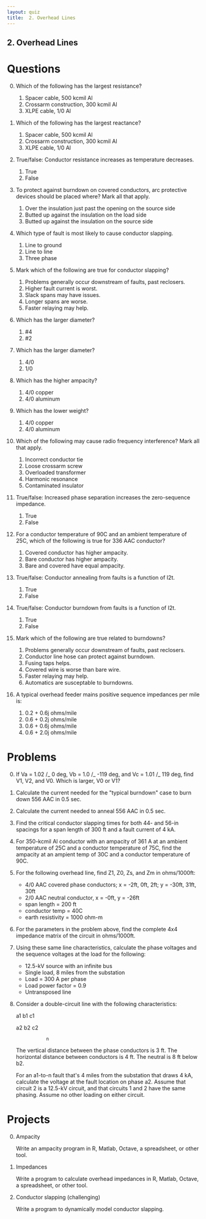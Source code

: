 ```yaml
---
layout: quiz
title:  2. Overhead Lines
---
```


## 2. Overhead Lines

# Questions

0. Which of the following has the largest resistance?

   1. Spacer cable, 500 kcmil Al
   2. Crossarm construction, 300 kcmil Al
   3. XLPE cable, 1/0 Al
   
0. Which of the following has the largest reactance?

   1. Spacer cable, 500 kcmil Al
   2. Crossarm construction, 300 kcmil Al
   3. XLPE cable, 1/0 Al
   
0. True/false: Conductor resistance increases as temperature decreases.
   
   1. True
   2. False

0. To protect against burndown on covered conductors, arc protective
   devices should be placed where? Mark all that apply.
   
   1. Over the insulation just past the opening on the source side
   2. Butted up against the insulation on the load side
   3. Butted up against the insulation on the source side

0. Which type of fault is most likely to cause conductor slapping.

   1. Line to ground
   2. Line to line
   3. Three phase

0. Mark which of the following are true for conductor slapping?

   1. Problems generally occur downstream of faults, past reclosers.
   2. Higher fault current is worst.
   3. Slack spans may have issues.
   4. Longer spans are worse.
   5. Faster relaying may help.

0. Which has the larger diameter?
   
   1. \#4
   2. \#2

0. Which has the larger diameter?
   
   1. 4/0
   2. 1/0

0. Which has the higher ampacity?
   
   1. 4/0 copper
   2. 4/0 aluminum

0. Which has the lower weight?
   
   1. 4/0 copper
   2. 4/0 aluminum

0. Which of the following may cause radio frequency interference? Mark
   all that apply.

   1. Incorrect conductor tie
   2. Loose crossarm screw
   3. Overloaded transformer
   4. Harmonic resonance
   5. Contaminated insulator

0. True/false: Increased phase separation increases the zero-sequence impedance.
   
   1. True
   2. False

0. For a conductor temperature of 90C and an ambient temperature of
   25C, which of the following is true for 336 AAC conductor?
   
   1. Covered conductor has higher ampacity.
   2. Bare conductor has higher ampacity.
   3. Bare and covered have equal ampacity.

0. True/false: Conductor annealing from faults is a function of I2t.
   
   1. True
   2. False

0. True/false: Conductor burndown from faults is a function of I2t.
   
   1. True
   2. False

0. Mark which of the following are true related to burndowns?

   1. Problems generally occur downstream of faults, past reclosers.
   2. Conductor line hose can protect against burndown.
   3. Fusing taps helps.
   4. Covered wire is worse than bare wire.
   5. Faster relaying may help.
   6. Automatics are susceptable to burndowns.

0. A typical overhead feeder mains positive sequence impedances per mile is:

   1. 0.2 + 0.6j ohms/mile
   1. 0.6 + 0.2j ohms/mile
   1. 0.6 + 0.6j ohms/mile
   1. 0.6 + 2.0j ohms/mile

# Problems

0. If Va = 1.02 /_ 0 deg, Vb = 1.0 /_ -119 deg, and Vc = 1.01 /_ 119
   deg, find V1, V2, and V0. Which is larger, V0 or V1?

0. Calculate the current needed for the "typical burndown" case to
   burn down 556 AAC in 0.5 sec.

0. Calculate the current needed to anneal 556 AAC in 0.5 sec.

0. Find the critical conductor slapping times for both 44- and 56-in
   spacings for a span length of 300 ft and a fault current of 4 kA.

0. For 350-kcmil Al conductor with an ampacity of 361 A at an ambient
   temperature of 25C and a conductor temperature of 75C, find the
   ampacity at an ampient temp of 30C and a conductor temperature of 90C.

0. For the following overhead line, find Z1, Z0, Zs, and Zm in ohms/1000ft:

   - 4/0 AAC covered phase conductors; x = -2ft, 0ft, 2ft; y = -30ft, 31ft, 30ft
   - 2/0 AAC neutral conductor, x = -0ft, y = -26ft
   - span length = 200 ft
   - conductor temp = 40C
   - earth resistivity = 1000 ohm-m

0. For the parameters in the problem above, find the complete 4x4
   impedance matrix of the circuit in ohms/1000ft. 

0. Using these same line characteristics, calculate the phase voltages
   and the sequence voltages at the load for the following:
   
   - 12.5-kV source with an infinite bus
   - Single load, 8 miles from the substation
   - Load = 300 A per phase
   - Load power factor = 0.9
   - Untransposed line
   
0. Consider a double-circuit line with the following characteristics:

   a1            b1            c1
   
   
   a2            b2            c2
   
   
   
   
   
                  n
   
   The vertical distance between the phase conductors is 3 ft. The
   horizontal distance between conductors is 4 ft. The neutral is 8 ft
   below b2. 
   
   For an a1-to-n fault that's 4 miles from the substation that draws
   4 kA, calculate the voltage at the fault location on phase a2.
   Assume that circuit 2 is a 12.5-kV circuit, and that circuits 1 and
   2 have the same phasing. Assume no other loading on either circuit.
      

# Projects

0. Ampacity

   Write an ampacity program in R, Matlab, Octave, a spreadsheet, or
   other tool.

0. Impedances

   Write a program to calculate overhead impedances in R, Matlab,
   Octave, a spreadsheet, or other tool.

0. Conductor slapping (challenging)

   Write a program to dynamically model conductor slapping.



